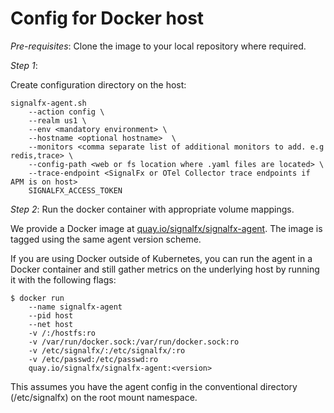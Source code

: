 # Config for Docker host

*Pre-requisites*:
Clone the image to your local repository where required.

*Step 1*: 

Create configuration directory on the host:
```
signalfx-agent.sh 
    --action config \
    --realm us1 \
    --env <mandatory environment> \
    --hostname <optional hostname>  \
    --monitors <comma separate list of additional monitors to add. e.g redis,trace> \
    --config-path <web or fs location where .yaml files are located> \
    --trace-endpoint <SignalFx or OTel Collector trace endpoints if APM is on host>
    SIGNALFX_ACCESS_TOKEN
```

*Step 2*:
Run the docker container with appropriate volume mappings. 

We provide a Docker image at <a href=quay.io/signalfx/signalfx-agent>quay.io/signalfx/signalfx-agent</a>. The image is tagged using the same agent version scheme.

If you are using Docker outside of Kubernetes, you can run the agent in a Docker container and still gather metrics on the underlying host by running it with the following flags:

```
$ docker run 
    --name signalfx-agent 
    --pid host 
    --net host 
    -v /:/hostfs:ro 
    -v /var/run/docker.sock:/var/run/docker.sock:ro 
    -v /etc/signalfx/:/etc/signalfx/:ro 
    -v /etc/passwd:/etc/passwd:ro 
    quay.io/signalfx/signalfx-agent:<version>
```
This assumes you have the agent config in the conventional directory (/etc/signalfx) on the root mount namespace. 
